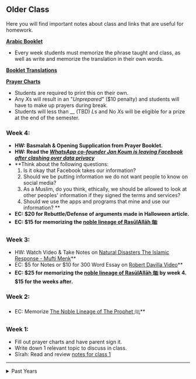 ## Older Class
Here you will find important notes about class and links that are useful for homework. 

[**Arabic Booklet**](https://docs.google.com/document/d/1ytobjRGs8uK-O9xW1yqGiOJsly1gxuhGZsSK0El91KU/edit?usp=sharing)
- Every week students must memorize the phrase taught and class, as well as write and memorize the translation in their own words.

[**Booklet Translations**](https://docs.google.com/document/d/1ysXfgmkbDl2Qxi-9qAF0cWtt8Ucs8E9AveciSaWdFxs/edit?usp=sharing)

[**Prayer Charts**](https://docs.google.com/document/d/10r8J-O0p6TzG5Q4ko5ecl6XaQtnzPT-dc2YyPzZ4t1U/edit?usp=sharing)
- Students are required to print this on their own.
- Any *X*s will result in an "*Unprepared*" ($10 penalty) and students will have to make up prayers during break.
- Students will less than __ (TBD) *L*s and No *X*s will be eligible for a prize at the end of the semester.

### Week 4:
- **HW: Basmalah & Opening Supplication from Prayer Booklet.**
- **HW: Read the _[WhatsApp co-founder Jan Koum is leaving Facebook after clashing over data privacy](https://www.theverge.com/2018/4/30/17304792/whatsapp-jan-koum-facebook-data-privacy-encryption)_**
- **Think about the following questions: 
    1. Is it okay that Facebook takes our information? 
    2. Should we be putting information we do not want people to know on social media? 
    3. As a Muslim, do you think, ethically, we should be allowed to look at other peoples' information if they signed the terms and services? 
    4. Should we use the apps and programs that mine and use our information? **
- **EC: $20 for Rebuttle/Defense of arguments made in Halloween article.**
- **EC: $15 for memorizing the [noble lineage of RasūlAllāh ﷺ](https://docs.google.com/document/d/1jgTC9KYiErtroFH7_ks3oUeUad7kTeFG43VbAp0rbv4/edit?usp=sharing)**

### Week 3:
- HW: Watch Video & Take Notes on [Natural Disasters The Islamic Response - Mufti Menk](https://www.youtube.com/watch?v=0Ly2diWijes)**
- EC: $5 for Notes or $10 for 300 Word Essay on [Robert Davilla Video](https://youtu.be/AWGXw9lpll4)**
- **EC: $25 for memorizing the [noble lineage of RasūlAllāh ﷺ](https://docs.google.com/document/d/1jgTC9KYiErtroFH7_ks3oUeUad7kTeFG43VbAp0rbv4/edit?usp=sharing) by week 4. $15 for the weeks after.**

### Week 2:
- EC: Memorize [The Noble Lineage of The Prophet ﷺ](https://docs.google.com/document/d/1jgTC9KYiErtroFH7_ks3oUeUad7kTeFG43VbAp0rbv4/edit?usp=sharing)**

### Week 1:
- Fill out prayer charts and have parent sign it.
- Write down 1 relevant topic to discuss in class.
- Sīrah: Read and review [notes for class 1](https://docs.google.com/document/d/1OpDMNylQpj2bUupA1cbM13LdYGPWmFESFZ-B__xGLyU/edit?usp=sharing)

<hr/>
<details><summary>Past Years</summary>
    <a href="https://isocia.github.io/Older%20Class/2017-2018/2017-2018">2017-2018</a>
</details>
